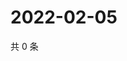 # 2022-02-05

共 0 条

<!-- BEGIN WEIBO -->
<!-- 最后更新时间 Sat Feb 05 2022 04:12:32 GMT+0800 (China Standard Time) -->

<!-- END WEIBO -->
